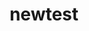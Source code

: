 ---
title: newtest
draft: false
description: test
layout: recettes
type: plat
categories:
  - Gateau
regime:
  - sans-gluten
saison:
  - ete
cuisson: Non
temperature: Chaud
plate: 100
check: Non
checkAlwaysOk: false
ingredients:
  sec:
    - title: Cacahuète
      quantite: 1.1
      unit: unité
  animaux:
    - title: Anguille (poisson)
      quantite: 1.1
      unit: grammes
materiel:
  - Friteuse
  - Gastro 1/3
preparation: test
publishDate: 2025-04-07T10:30:00.000Z
---